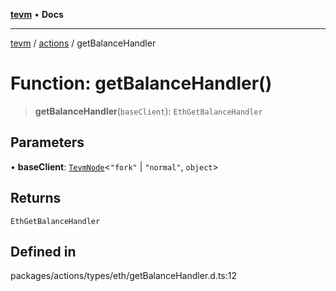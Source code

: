 [**tevm**](../../README.md) • **Docs**

***

[tevm](../../modules.md) / [actions](../README.md) / getBalanceHandler

# Function: getBalanceHandler()

> **getBalanceHandler**(`baseClient`): `EthGetBalanceHandler`

## Parameters

• **baseClient**: [`TevmNode`](../../index/type-aliases/TevmNode.md)\<`"fork"` \| `"normal"`, `object`\>

## Returns

`EthGetBalanceHandler`

## Defined in

packages/actions/types/eth/getBalanceHandler.d.ts:12
